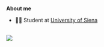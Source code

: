 <br />

**About me**

- 👩‍🎓 Student at [University of Siena](https://www.unisi.it/)



<br />
<img align="center" src="https://github-readme-stats.vercel.app/api/top-langs/?username=natasabrisudova&layout=compact&theme=buefy&hide_border=false" />
<br />


